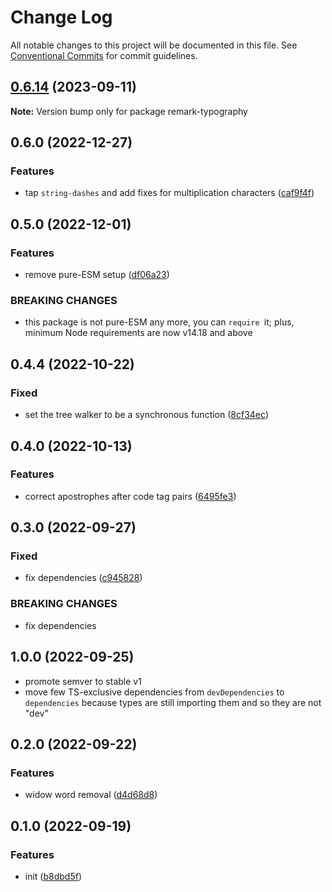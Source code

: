 # Change Log

All notable changes to this project will be documented in this file.
See [Conventional Commits](https://conventionalcommits.org) for commit guidelines.

## [0.6.14](https://github.com/codsen/codsen/compare/remark-typography@0.6.13...remark-typography@0.6.14) (2023-09-11)

**Note:** Version bump only for package remark-typography

## 0.6.0 (2022-12-27)

### Features

- tap `string-dashes` and add fixes for multiplication characters ([caf9f4f](https://github.com/codsen/codsen/commit/caf9f4fa858042faacec2a4dcb3b67bdd3d903f2))

## 0.5.0 (2022-12-01)

### Features

- remove pure-ESM setup ([df06a23](https://github.com/codsen/codsen/commit/df06a2369ec5a45fc3ef66a20c1bd60c44d6ca35))

### BREAKING CHANGES

- this package is not pure-ESM any more, you can `require `it; plus, minimum Node
  requirements are now v14.18 and above

## 0.4.4 (2022-10-22)

### Fixed

- set the tree walker to be a synchronous function ([8cf34ec](https://github.com/codsen/codsen/commit/8cf34ec02437e5b2d646508beea8ebad97f5197e))

## 0.4.0 (2022-10-13)

### Features

- correct apostrophes after code tag pairs ([6495fe3](https://github.com/codsen/codsen/commit/6495fe370022eca5ad984b689294cdee33db1a63))

## 0.3.0 (2022-09-27)

### Fixed

- fix dependencies ([c945828](https://github.com/codsen/codsen/commit/c945828389167e9e304b29dd6b3a5ad4e5551f9e))

### BREAKING CHANGES

- fix dependencies

## 1.0.0 (2022-09-25)

- promote semver to stable v1
- move few TS-exclusive dependencies from `devDependencies` to `dependencies` because types are still importing them and so they are not "dev"

## 0.2.0 (2022-09-22)

### Features

- widow word removal ([d4d68d8](https://github.com/codsen/codsen/commit/d4d68d8a1331cf32a41eb1d9ca3f49bb464c59ef))

## 0.1.0 (2022-09-19)

### Features

- init ([b8dbd5f](https://github.com/codsen/codsen/commit/b8dbd5f74bd831da147f2d8a469996e6cbd14022))
